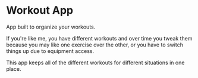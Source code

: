 # Workout App

App built to organize your workouts.

If you're like me, you have different workouts and over time you tweak them because
you may like one exercise over the other, or you have to switch things up due to equipment access.

This app keeps all of the different workouts for different situations in one place.

